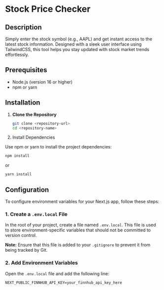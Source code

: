 # Stock Price Checker

## Description

Simply enter the stock symbol (e.g., AAPL) and get instant access to the latest stock information. Designed with a sleek user interface using TailwindCSS, this tool helps you stay updated with stock market trends effortlessly.

## Prerequisites

- Node.js (version 16 or higher)
- npm or yarn

## Installation

1. **Clone the Repository**

   ```bash
   git clone <repository-url>
   cd <repository-name>
   ```

2. Install Dependencies

Use npm or yarn to install the project dependencies:

```bash
npm install
```

or

```bash
yarn install
```

## Configuration

To configure environment variables for your Next.js app, follow these steps:

### 1. Create a `.env.local` File

In the root of your project, create a file named `.env.local`. This file is used to store environment-specific variables that should not be committed to version control.

**Note:** Ensure that this file is added to your `.gitignore` to prevent it from being tracked by Git.

### 2. Add Environment Variables

Open the `.env.local` file and add the following line:

```env
NEXT_PUBLIC_FINNHUB_API_KEY=your_finnhub_api_key_here
```
